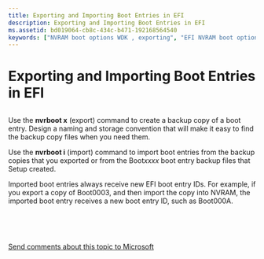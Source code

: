 ```yaml
---
title: Exporting and Importing Boot Entries in EFI
description: Exporting and Importing Boot Entries in EFI
ms.assetid: bd019064-cb8c-434c-b471-192168564540
keywords: ["NVRAM boot options WDK , exporting", "EFI NVRAM boot options WDK , exporting", "NVRAM boot options WDK , importing", "EFI NVRAM boot options WDK , importing", "exporting boot entries WDK", "importing boot entries", "boot entry IDs WDK", "EFI boot entry IDs WDK", "identifiers WDK boot options"]
---
```


# Exporting and Importing Boot Entries in EFI


## <span id="ddk_exporting_and_importing_boot_entries_in_efi_tools"></span><span id="DDK_EXPORTING_AND_IMPORTING_BOOT_ENTRIES_IN_EFI_TOOLS"></span>


Use the **nvrboot x** (export) command to create a backup copy of a boot entry. Design a naming and storage convention that will make it easy to find the backup copy files when you need them.

Use the **nvrboot i** (import) command to import boot entries from the backup copies that you exported or from the Boot*xxxx* boot entry backup files that Setup created.

Imported boot entries always receive new EFI boot entry IDs. For example, if you export a copy of Boot0003, and then import the copy into NVRAM, the imported boot entry receives a new boot entry ID, such as Boot000A.

 

 

[Send comments about this topic to Microsoft](mailto:wsddocfb@microsoft.com?subject=Documentation%20feedback%20[devtest\devtest]:%20Exporting%20and%20Importing%20Boot%20Entries%20in%20EFI%20%20RELEASE:%20%2811/17/2016%29&body=%0A%0APRIVACY%20STATEMENT%0A%0AWe%20use%20your%20feedback%20to%20improve%20the%20documentation.%20We%20don't%20use%20your%20email%20address%20for%20any%20other%20purpose,%20and%20we'll%20remove%20your%20email%20address%20from%20our%20system%20after%20the%20issue%20that%20you're%20reporting%20is%20fixed.%20While%20we're%20working%20to%20fix%20this%20issue,%20we%20might%20send%20you%20an%20email%20message%20to%20ask%20for%20more%20info.%20Later,%20we%20might%20also%20send%20you%20an%20email%20message%20to%20let%20you%20know%20that%20we've%20addressed%20your%20feedback.%0A%0AFor%20more%20info%20about%20Microsoft's%20privacy%20policy,%20see%20http://privacy.microsoft.com/default.aspx. "Send comments about this topic to Microsoft")




